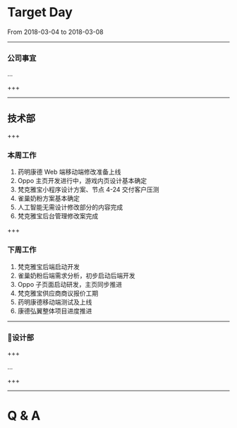# Target Day

From 2018-03-04 to 2018-03-08

---

### 公司事宜

...

+++

--- 

## 技术部

+++

### 本周工作

1. 药明康德 Web 端移动端修改准备上线
2. Oppo 主页开发进行中，游戏内页设计基本确定
3. 梵克雅宝小程序设计方案、节点 4-24 交付客户压测
4. 雀巢奶粉方案基本确定
5. 人工智能无需设计修改部分的内容完成
6. 梵克雅宝后台管理修改案完成

+++

### 下周工作

1. 梵克雅宝后端启动开发
2. 雀巢奶粉后端需求分析，初步启动后端开发
3. Oppo 子页面启动研发，主页同步推进
4. 梵克雅宝供应商商议报价工期
5. 药明康德移动端测试及上线
6. 康德弘翼整体项目进度推进

---

### 设计部

+++

...

+++

---

# Q & A

